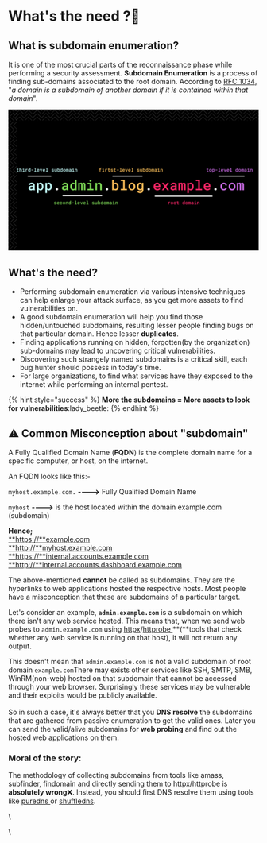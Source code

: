 # What's the need ?🤔

## **What is subdomain enumeration?**

It is one of the most crucial parts of the reconnaissance phase while performing a security assessment. **Subdomain Enumeration** is a process of finding sub-domains associated to the root domain. According to [RFC 1034](https://tools.ietf.org/html/rfc1034), "_a domain is a subdomain of another domain if it is contained within that domain_".

![](../.gitbook/assets/subdomains.png)

## What's the need?

* Performing subdomain enumeration via various intensive techniques can help enlarge your attack surface, as you get more assets to find vulnerabilities on.
* A good subdomain enumeration will help you find those hidden/untouched subdomains, resulting lesser people finding bugs on that particular domain. Hence lesser **duplicates**.
* Finding applications running on hidden, forgotten(by the organization) sub-domains may lead to uncovering critical vulnerabilities.
* Discovering such strangely named subdomains is a critical skill, each bug hunter should possess in today's time.
*   For large organizations, to find what services have they exposed to the internet while performing an internal pentest.



{% hint style="success" %}
**More the subdomains = More assets to look for vulnerabilities**:lady\_beetle:&#x20;
{% endhint %}

## :warning: Common Misconception about "subdomain"&#x20;

A Fully Qualified Domain Name (**FQDN**) is the complete domain name for a specific computer, or host, on the internet.

An FQDN looks like this:-

`myhost.example.com.`  **---->** Fully Qualified Domain Name&#x20;

&#x20;`myhost` **---->** is the host located within the domain example.com (subdomain)



**Hence;**\
[**https://**example.com](https://example.com)\
[**http://**myhost.example.com](http://myhost.example.com)\
[**https://**internal.accounts.example.com  ](https://internal.accounts.example.com)\
[**http://**internal.accounts.dashboard.example.com](https://internal.accounts.dashboard.example.com)

The above-mentioned **cannot** be called as subdomains. They are the hyperlinks to web applications hosted the respective hosts. Most people have a misconception that these are subdomains of a particular target.

Let's consider an example, **`admin.example.com`**  is a subdomain on which there isn't any web service hosted. This means that, when we send web probes to `admin.example.com` using [httpx](https://github.com/projectdiscovery/httpx)/[httprobe ](https://github.com/tomnomnom/httprobe)**(**tools that check whether any web service is running on that host), it will not return any output.

This doesn't mean that `admin.example.com` is not a valid subdomain of root domain `example.com`There may exists other services like SSH, SMTP, SMB, WinRM(non-web) hosted on that subdomain that cannot be accessed through your web browser. Surprisingly these services may be vulnerable and their exploits would be publicly available. \
\
So in such a case, it's always better that you **DNS resolve** the subdomains that are gathered from passive enumeration to get the valid ones. Later you can send the valid/alive subdomains for **web probing** and find out the hosted web applications on them.

### **Moral of the story:**

The methodology of collecting subdomains from tools like amass, subfinder, findomain and directly sending them to httpx/httprobe is **absolutely wrong**:x:. Instead, you should first DNS resolve them using tools like [puredns ](https://github.com/d3mondev/puredns)or [shuffledns](https://github.com/projectdiscovery/shuffledns).&#x20;

\


\




